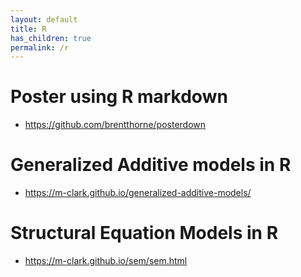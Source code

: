 ```yaml
---
layout: default
title: R
has_children: true
permalink: /r
---
```


# Poster using R markdown

* https://github.com/brentthorne/posterdown

# Generalized Additive models in R

* https://m-clark.github.io/generalized-additive-models/

# Structural Equation Models in R

* https://m-clark.github.io/sem/sem.html
